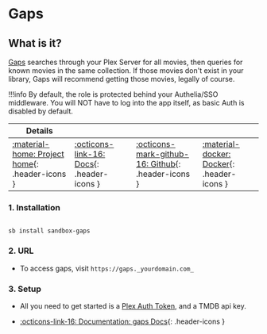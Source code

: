 # Gaps

## What is it?

[Gaps](https://github.com/JasonHHouse/gaps) searches through your Plex Server for all movies, then queries for known movies in the same collection. If those movies don't exist in your library, Gaps will recommend getting those movies, legally of course.

!!!info
    By default, the role is protected behind your Authelia/SSO middleware. You will NOT have to log into the app itself, as basic Auth is disabled by default.

| Details     |             |             |             |
|-------------|-------------|-------------|-------------|
| [:material-home: Project home](https://github.com/JasonHHouse/gaps){: .header-icons } | [:octicons-link-16: Docs](https://github.com/JasonHHouse/gaps#-usage-){: .header-icons } | [:octicons-mark-github-16: Github](https://github.com/JasonHHouse/gaps){: .header-icons } | [:material-docker: Docker](https://hub.docker.com/r/housewrecker/gaps){: .header-icons }|

### 1. Installation

``` shell

sb install sandbox-gaps

```

### 2. URL

- To access gaps, visit `https://gaps._yourdomain.com_`

### 3. Setup

- All you need to get started is a [Plex Auth Token](https://docs.saltbox.dev/reference/plex_auth_token/?h=plex+token#saltbox-role), and a TMDB api key.

- [:octicons-link-16: Documentation: gaps Docs](https://github.com/JasonHHouse/gaps#-usage-){: .header-icons }
